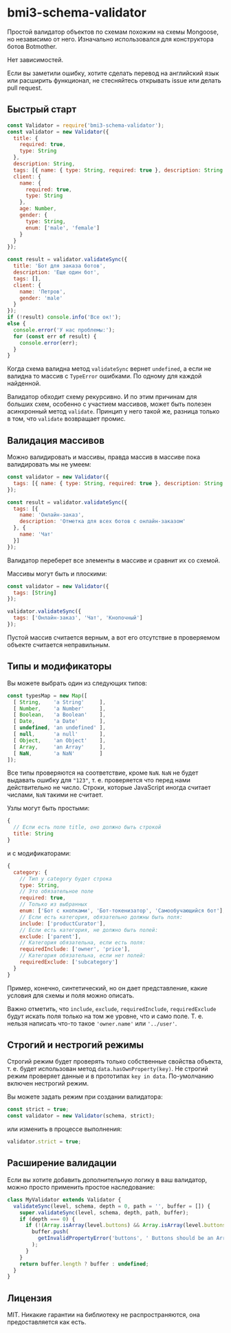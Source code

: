 # bmi3-schema-validator
Простой валидатор объектов по схемам похожим на схемы Mongoose, но независимо от него. Изначально использовался для конструктора ботов Botmother.

Нет зависимостей.

Если вы заметили ошибку, хотите сделать перевод на английский язык или расширить функционал, не стесняйтесь открывать issue или делать pull request.

## Быстрый старт
```javascript
const Validator = require('bmi3-schema-validator');
const validator = new Validator({
  title: {
    required: true,
    type: String
  },
  description: String,
  tags: [{ name: { type: String, required: true }, description: String }],
  client: {
    name: {
      required: true,
      type: String
    },
    age: Number,
    gender: {
      type: String,
      enum: ['male', 'female']
    }
  }
});

const result = validator.validateSync({
  title: 'Бот для заказа ботов',
  description: 'Еще один бот',
  tags: [],
  client: {
    name: 'Петров',
    gender: 'male'
  }
});
if (!result) console.info('Все ок!');
else {
  console.error('У нас проблемы:');
  for (const err of result) {
    console.error(err);
  }
}
```

Когда схема валидна метод `validateSync` вернет `undefined`, а если не валидна то массив с `TypeError` ошибками. По одному для каждой найденной.

Валидатор обходит схему рекурсивно. И по этим причинам для больших схем, особенно с участием массивов, может быть полезен асинхронный метод `validate`. Принцип у него такой же, разница только в том, что `validate` возвращает промис.

## Валидация массивов

Можно валидировать и массивы, правда массив в массиве пока валидировать мы не умеем:

```javascript
const validator = new Validator({
  tags: [{ name: { type: String, required: true }, description: String }]
});

const result = validator.validateSync({
  tags: [{
    name: 'Онлайн-заказ',
    description: 'Отметка для всех ботов с онлайн-заказом'
  }, {
    name: 'Чат'
  }]
});
```

Валидатор переберет все элементы в массиве и сравнит их со схемой.

Массивы могут быть и плоскими:
```javascript
const validator = new Validator({
  tags: [String]
});

validator.validateSync({
  tags: ['Онлайн-заказ', 'Чат', 'Кнопочный']
});
```

Пустой массив считается верным, а вот его отсутствие в проверяемом объекте считается неправильным.

## Типы и модификаторы

Вы можете выбрать один из следующих типов:
```javascript
const typesMap = new Map([
  [ String,    'a String'     ],
  [ Number,    'a Number'     ],
  [ Boolean,   'a Boolean'    ],
  [ Date,      'a Date'       ],
  [ undefined, 'an undefined' ],
  [ null,      'a null'       ],
  [ Object,    'an Object'    ],
  [ Array,     'an Array'     ],
  [ NaN,       'a NaN'        ]
]);
```

Все типы проверяются на соответствие, кроме `NaN`. `NaN` не будет выдавать ошибку для `"123"`, т. е. проверяется что перед нами действительно не число. Строки, которые JavaScript иногда считает числами, `NaN` такими не считает.

Узлы могут быть простыми:
```javascript
{
  // Если есть поле title, оно должно быть строкой
  title: String
}
```
и с модификаторами:
```javascript
{
  category: {
    // Тип у category будет строка
    type: String,
    // Это обязательное поле
    required: true,
    // Только из выбранных
    enum: ['Бот с кнопками', 'Бот-токенизатор', 'Самообучающийся бот'],
    // Если есть категория, обязательно должны быть поля:
    include: ['productCurator'],
    // Если есть категория, не должно быть полей:
    exclude: ['parent'],
    // Категория обязательна, если есть поля:
    requiredInclude: ['owner', 'price'],
    // Категория обязательна, если нет полей:
    requiredExclude: ['subcategory']
  }
}
```
Пример, конечно, синтетический, но он дает представление, какие условия для схемы и поля можно описать.

Важно отметить, что `include`, `exclude`, `requiredInclude`, `requiredExclude` будут искать поля только на том же уровне, что и само поле. Т. е. нельзя написать что-то такое `'owner.name'` или `'../user'`.

## Строгий и нестрогий режимы

Строгий режим будет проверять только собственные свойства объекта, т. е. будет использован метод `data.hasOwnProperty(key)`. Не строгий режим проверяет данные и в прототипах `key in data`. По-умолчанию включен нестрогий режим.

Вы можете задать режим при создании валидатора:
```javascript
const strict = true;
const validator = new Validator(schema, strict);
```
или изменить в процессе выполнения:
```javascript
validator.strict = true;
```

## Расширение валидации

Если вы хотите добавить дополнительную логику в ваш валидатор, можно просто применить простое наследование:
```javascript
class MyValidator extends Validator {
  validateSync(level, schema, depth = 0, path = '', buffer = []) {
    super.validateSync(level, schema, depth, path, buffer);
    if (depth === 0) {
      if (!(Array.isArray(level.buttons) && Array.isArray(level.buttons[0]))) {
        buffer.push(
          getInvalidPropertyError('buttons', ' Buttons should be an Array of Arrays')
        );
      }
    }
    return buffer.length ? buffer : undefined;
  }
}
```

## Лицензия
MIT. Никакие гарантии на библиотеку не распространяются, она предоставляется как есть.

